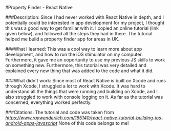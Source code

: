 #Property Finder - React Native

###Description:
Since I had never worked with React Native in depth, and I potentially could be interested in app development for my project, I thought this was a good way to get familiar with it. I copied an online tutorial (link given below), and followed all the steps they had in there. The tutorial helped me build a property finder app for areas in UK. 

###What I learned:
This was a cool way to learn more about app development, and how to run the iOS stimulator on my computer. Furthermore, it gave me an ooportunity to use my previous JS skills to work on something new. Furthermore, this tutorial was very detailed and explained every new thing that was added to the code and what it did. 

###What didn't work:
Since most of React Native is built on Xcode and runs through Xcode, I struggled a lot to work with Xcode. It was hard to understand all the things that were running and building on Xcode, and I also struggled to work with console logging on it. As far as the tutorial was concerned, everything worked perfectly.


###Citations:
The tutorial and code was taken from *https://www.raywenderlich.com/165140/react-native-tutorial-building-ios-android-apps-javascript*
None of this code belongs to me!
